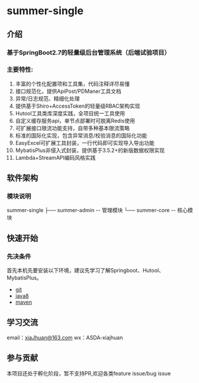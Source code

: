 # summer-single

## 介绍
### 基于SpringBoot2.7的轻量级后台管理系统（后端试验项目）
### 主要特性:
1.  丰富的个性化配置项和工具集，代码注释详尽易懂
2.  接口规范化，提供ApiPost/PDManer工具文档
3.  异常/日志规范、精细化处理
4.  提供基于Shiro+AccessToken的轻量级RBAC架构实现
5.  Hutool工具类库深度实践，全项目统一工具使用
6.  自定义缓存服务api，单节点部署时可脱离Redis使用
7.  可扩展接口限流功能支持，自带多种基本限流策略
8.  标准的国际化实现，包含异常消息/校验消息的国际化功能
9.  EasyExcel可扩展工具封装，一行代码即可实现导入导出功能
10. MybatisPlus非侵入式封装，提供基于3.5.2+的新版数据权限实现
11. Lambda+StreamAPI编码风格实践

## 软件架构
### 模块说明
summer-single
├── summer-admin -- 管理模块
└── summer-core -- 核心模块

## 快速开始
### 先决条件
首先本机先要安装以下环境，建议先学习了解Springboot、Hutool、MybatisPlus。
- [git](https://git-scm.com/)
- [java8](http://www.oracle.com/technetwork/java/javase/downloads/index.html)
- [maven](http://maven.apache.org/) 

## 学习交流
email：xiaJhuan@163.com
wx：ASDA-xiajhuan

## 参与贡献
本项目还处于孵化阶段，暂不支持PR,欢迎各类feature issue/bug issue
